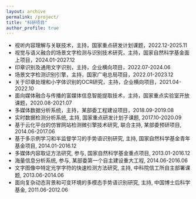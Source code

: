 ```yaml
---
layout: archive
permalink: /project/
title: "科研项目"
author_profile: true
---
```


<div class="mi-box">
  <div class="mib-c ">
    <ul style="text-wrap: wrap;">
      <li>视听内容理解与关联技术，主持，国家重点研发计划课题，2022.12-2025.11</li>
      <li>视觉与语义融合的场景文字检测与识别技术研究，主持，国家自然科学基金面上项目，2024.01-2027.12</li>
      <li>印章识别及通用文字识别，主持，企业横向项目，2022.07-2024.06</li>
      <li>场景文字检测识别引擎，主持，国家广电总局项目，2022.01-2023.12</li>
      <li>关于印章处理和小字体识别的OCR研究，主持，企业横向项目，2021.04-2022.10</li>
      <li>面向媒体融合与传播的富媒体信息智能提取技术，主持，国家重点实验室开放课题，2020.08-2021.07</li>
      <li>多媒体数据分析系统，主持，某部委工程建设项目，2018.09-2019.08</li>
      <li>实时数据检测分析系统, 主持, 国家重点研发计划子课题, 2017.10-2020.09</li>
      <li>基于云化平台的仿冒网站检测微引擎技术研究, 联合主持, 某部委预研项目, 2014.06-2017.06</li>
      <li>基于多示例学习和半监督学习的手势语识别研究, 主持,&nbsp;国家自然科学基金青年基金项目, 2014.01-2016.12</li>
      <li>多媒体内容取证方法研究, 参与, 国家自然科学基金重点项目, 2013.01-2016.12</li>
      <li>海量信息分析系统, 参与, 某部委第一个自主建设重大工程, 2014.06-2016.06</li>
      <li>文字图像中特定光学字符的快速检测方法研究, 主持, 中科院信工所自主部署课题, 2013.06-2014.06</li>
      <li>面向复杂动态背景和可变环境的多模态手势语识别研究, 主持, 中国博士后科学基金, 2011.06-2012.06</li>
    </ul>
  </div>
</div>
